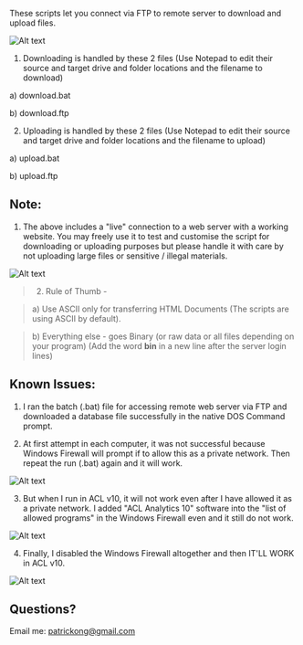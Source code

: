 These scripts let you connect via FTP to remote server to download and upload files.

![Alt text](http://173.0.133.251/images/GitHub/FTP_Download_and_Upload.gif "Download and Upload Files")


1)  Downloading is handled by these 2 files (Use Notepad to edit their source and target drive and folder locations and the filename to download)

a)  download.bat

b)  download.ftp


2)  Uploading is handled by these 2 files (Use Notepad to edit their source and target drive and folder locations and the filename to upload)

a)  upload.bat

b)  upload.ftp


Note:
-----

1)  The above includes a "live" connection to a web server with a working website.  You may freely use it to test and customise the script for downloading or uploading purposes but please handle it with care by not uploading large files or sensitive / illegal materials.

![Alt text](http://173.0.133.251/images/GitHub/ASCII-Binary.gif "ASCII and Binary files")

> 2)  Rule of Thumb - 

> a)  Use ASCII only for transferring HTML Documents (The scripts are using ASCII by default).

> b)  Everything else - goes Binary (or raw data or all files depending on your program) (Add the word __bin__ in a new line after the server login lines)



Known Issues:
-------------
1)  I ran the batch (.bat) file for accessing remote web server via FTP and downloaded a database file successfully in the native DOS Command prompt.

2)  At first attempt in each computer, it was not successful because Windows Firewall will prompt if to allow this as a private network.  Then repeat the run (.bat) again and it will work.

![Alt text](http://173.0.133.251/images/GitHub/DOS-Downloaded.gif "Downloaded using DOS prompt")

3)  But when I run in ACL v10, it will not work even after I have allowed it as a private network.  I added "ACL Analytics 10" software into the "list of allowed programs" in the Windows Firewall even and it still do not work.

![Alt text](http://173.0.133.251/images/GitHub/In-ACL-Not-Downloading-Unless-Firewall-Switched-Off.gif "In ACL Not Downloading Unless Firewall Switched Off")

4)  Finally, I disabled the Windows Firewall altogether and then IT'LL WORK in ACL v10.

![Alt text](http://173.0.133.251/images/GitHub/Firewall-Off.gif "Firewall Switched Off")


Questions?
----------
Email me: patrickong@gmail.com
